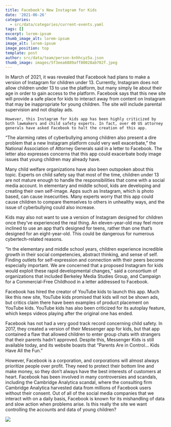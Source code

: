 ```yaml
---
title: Facebook's New Instagram for Kids
date: '2021-06-26'
categories:
  - src/data/categories/current-events.yaml
tags: []
excerpt: lorem-ipsum
thumb_image_alt: lorem-ipsum
image_alt: lorem-ipsum
image_position: top
template: post
author: src/data/team/person-knhhcyz5a.json
thumb_image: images/5f3eea6889aff80028ab702f.jpeg
---
```

In March of 2021, it was revealed that Facebook had plans to make a version of Instagram for children under 13. Currently, Instagram does not allow children under 13 to use the platform, but many simply lie about their age in order to gain access to the platform. Facebook says that this new site will provide a safe place for kids to interact away from content on Instagram that may be inappropriate for young children. The site will include parental supervision and not display ads. 

```
However, this Instagram for kids app has been highly criticized by both lawmakers and child safety experts. In fact, over 40 US attorney generals have asked Facebook to halt the creation of this app. 

```

“The alarming rates of cyberbullying among children also present a dire problem that a new Instagram platform could very well exacerbate,” the National Association of Attorney Generals said in a letter to Facebook. The letter also expresses concerns that this app could exacerbate body image issues that young children may already have.

Many child welfare organizations have also been outspoken about this topic. Experts on child safety say that most of the time, children under 13 are not mature enough to handle the responsibilities that come with a social media account. In elementary and middle school, kids are developing and creating their own self-image. Apps such as Instagram, which is photo based, can cause insecurities. Many experts worry that this app could cause children to compare themselves to others in unhealthy ways, and the issue of cyberbullying could also increase.

Kids may also not want to use a version of Instagram designed for children once they’ve experienced the real thing. An eleven-year-old may feel more inclined to use an app that’s designed for teens, rather than one that’s designed for an eight-year-old. This could be dangerous for numerous cybertech-related reasons.

“In the elementary and middle school years, children experience incredible growth in their social competencies, abstract thinking, and sense of self. Finding outlets for self-expression and connection with their peers become especially important. We are concerned that a proposed Instagram for kids would exploit these rapid developmental changes,” said a consortium of organizations that included Berkeley Media Studies Group, and Campaign for a Commercial-Free Childhood in a letter addressed to Facebook.

Facebook has hired the creator of YouTube kids to launch this app. Much like this new site, YouTube kids promised that kids will not be shown ads, but critics claim there have been examples of product placement on YouTube kids. YouTube kids has also been criticized for its autoplay feature, which keeps videos playing after the original one has ended.

Facebook has not had a very good track record concerning child safety. In 2017, they created a version of their Messenger app for kids, but that app contained a flaw that allowed children to enter group chats with strangers that their parents hadn’t approved. Despite this, Messenger Kids is still available today, and its website boasts that “Parents Are in Control… Kids Have All the Fun.”

However, Facebook is a corporation, and corporations will almost always prioritize people over profit. They need to protect their bottom line and make money, so they don’t always have the best interests of customers at heart. Facebook has been involved in many controversies and scandals, including the Cambridge Analytica scandal, where the consulting firm Cambridge Analytica harvested data from millions of Facebook users without their consent. Out of all of the social media companies that we interact with on a daily basis, Facebook is known for its mishandling of data and slow action when problems arise. Is this really the site we want controlling the accounts and data of young children?

![](https://lh3.googleusercontent.com/bV0S3goDtfG1zLxDtrTa5ksN_g1OpVQEtXtCuEn9pZu-RvEH0s_k7xGQRy6FzIlA1oiAAAWmWtmMWPCYxnxDLM5Zs5iuVL1ZC1qIuHOVmz8JdhFj_ZDw-psQhzz-HeGf7O7ZDxju)
